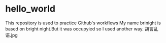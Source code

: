 # hello_world
This repository is used to practice  Github's workflews
My name brinight is based on bright night.But it was occupyied so I used another way.
胡言乱语.jpg
